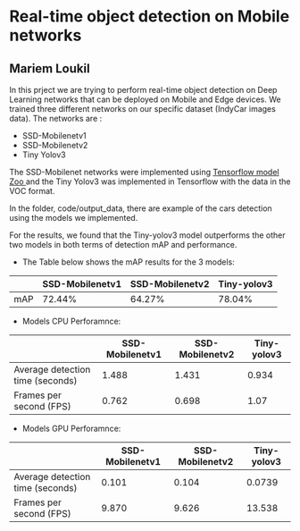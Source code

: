 # Real-time object detection on Mobile networks
## Mariem Loukil
In this prject we are trying to perform real-time object detection on Deep Learning networks that can be deployed on Mobile and Edge devices. 
We trained three different networks on our specific dataset (IndyCar images data). The networks are : 
* SSD-Mobilenetv1
* SSD-Mobilenetv2 
* Tiny Yolov3

The SSD-Mobilenet networks were implemented using [Tensorflow model Zoo ](https://github.com/tensorflow/models/blob/master/research/object_detection/g3doc/detection_model_zoo.md) and the Tiny Yolov3 was implemented in Tensorflow with the data in the VOC format.

In the folder, code/output_data, there are example of the cars detection using the models we implemented.

For the results, we found that the Tiny-yolov3 model outperforms the other two models in both terms of detection mAP and performance. 

* The Table below shows the mAP results for the 3 models: 



| | SSD-Mobilenetv1  | SSD-Mobilenetv2 | Tiny-yolov3|
| ------------- | ------------- |------------- |------------- |
| mAP | 72.44% | 64.27%|78.04% |


* Models CPU Perforamnce:


| | SSD-Mobilenetv1  | SSD-Mobilenetv2 | Tiny-yolov3|
| ------------- | ------------- |------------- |------------- |
| Average detection time (seconds) | 1.488| 1.431|0.934|
| Frames per second (FPS)  | 0.762 |0.698 |1.07|

* Models GPU Perforamnce: 


| | SSD-Mobilenetv1  | SSD-Mobilenetv2 | Tiny-yolov3|
| ------------- | ------------- |------------- |------------- |
| Average detection time (seconds) | 0.101 | 0.104 |0.0739|
| Frames per second (FPS)  | 9.870 | 9.626 |13.538|
